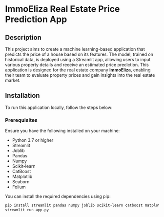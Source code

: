 # ImmoEliza Real Estate Price Prediction App

## Description

This project aims to create a machine learning-based application that predicts the price of a house based on its features. The model, trained on historical data, is deployed using a Streamlit app, allowing users to input various property details and receive an estimated price prediction. This application is designed for the real estate company **ImmoEliza**, enabling their team to evaluate property prices and gain insights into the real estate market.

## Installation

To run this application locally, follow the steps below:

### Prerequisites

Ensure you have the following installed on your machine:

- Python 3.7 or higher
- Streamlit
- Joblib
- Pandas
- Numpy
- Scikit-learn
- CatBoost
- Matplotlib
- Seaborn
- Folium

You can install the required dependencies using pip:

```bash
pip install streamlit pandas numpy joblib scikit-learn catboost matplotlib seaborn folium
streamlit run app.py
```
